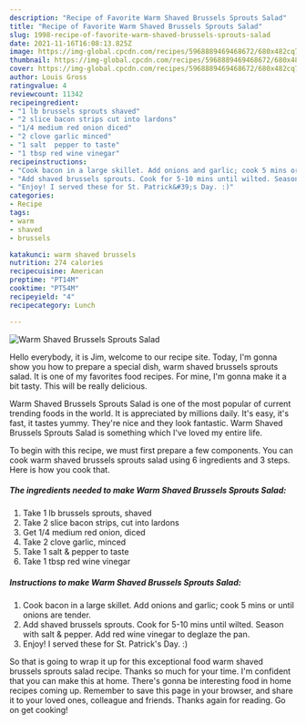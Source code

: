 ```yaml
---
description: "Recipe of Favorite Warm Shaved Brussels Sprouts Salad"
title: "Recipe of Favorite Warm Shaved Brussels Sprouts Salad"
slug: 1998-recipe-of-favorite-warm-shaved-brussels-sprouts-salad
date: 2021-11-16T16:08:13.825Z
image: https://img-global.cpcdn.com/recipes/5968889469468672/680x482cq70/warm-shaved-brussels-sprouts-salad-recipe-main-photo.jpg
thumbnail: https://img-global.cpcdn.com/recipes/5968889469468672/680x482cq70/warm-shaved-brussels-sprouts-salad-recipe-main-photo.jpg
cover: https://img-global.cpcdn.com/recipes/5968889469468672/680x482cq70/warm-shaved-brussels-sprouts-salad-recipe-main-photo.jpg
author: Louis Gross
ratingvalue: 4
reviewcount: 11342
recipeingredient:
- "1 lb brussels sprouts shaved"
- "2 slice bacon strips cut into lardons"
- "1/4 medium red onion diced"
- "2 clove garlic minced"
- "1 salt  pepper to taste"
- "1 tbsp red wine vinegar"
recipeinstructions:
- "Cook bacon in a large skillet. Add onions and garlic; cook 5 mins or until onions are tender."
- "Add shaved brussels sprouts. Cook for 5-10 mins until wilted. Season with salt &amp; pepper. Add red wine vinegar to deglaze the pan."
- "Enjoy! I served these for St. Patrick&#39;s Day. :)"
categories:
- Recipe
tags:
- warm
- shaved
- brussels

katakunci: warm shaved brussels 
nutrition: 274 calories
recipecuisine: American
preptime: "PT14M"
cooktime: "PT54M"
recipeyield: "4"
recipecategory: Lunch

---
```



![Warm Shaved Brussels Sprouts Salad](https://img-global.cpcdn.com/recipes/5968889469468672/680x482cq70/warm-shaved-brussels-sprouts-salad-recipe-main-photo.jpg)

Hello everybody, it is Jim, welcome to our recipe site. Today, I'm gonna show you how to prepare a special dish, warm shaved brussels sprouts salad. It is one of my favorites food recipes. For mine, I'm gonna make it a bit tasty. This will be really delicious.



Warm Shaved Brussels Sprouts Salad is one of the most popular of current trending foods in the world. It is appreciated by millions daily. It's easy, it's fast, it tastes yummy. They're nice and they look fantastic. Warm Shaved Brussels Sprouts Salad is something which I've loved my entire life.


To begin with this recipe, we must first prepare a few components. You can cook warm shaved brussels sprouts salad using 6 ingredients and 3 steps. Here is how you cook that.

<!--inarticleads1-->

##### The ingredients needed to make Warm Shaved Brussels Sprouts Salad:

1. Take 1 lb brussels sprouts, shaved
1. Take 2 slice bacon strips, cut into lardons
1. Get 1/4 medium red onion, diced
1. Take 2 clove garlic, minced
1. Take 1 salt &amp; pepper to taste
1. Take 1 tbsp red wine vinegar




<!--inarticleads2-->

##### Instructions to make Warm Shaved Brussels Sprouts Salad:

1. Cook bacon in a large skillet. Add onions and garlic; cook 5 mins or until onions are tender.
1. Add shaved brussels sprouts. Cook for 5-10 mins until wilted. Season with salt &amp; pepper. Add red wine vinegar to deglaze the pan.
1. Enjoy! I served these for St. Patrick&#39;s Day. :)




So that is going to wrap it up for this exceptional food warm shaved brussels sprouts salad recipe. Thanks so much for your time. I'm confident that you can make this at home. There's gonna be interesting food in home recipes coming up. Remember to save this page in your browser, and share it to your loved ones, colleague and friends. Thanks again for reading. Go on get cooking!
